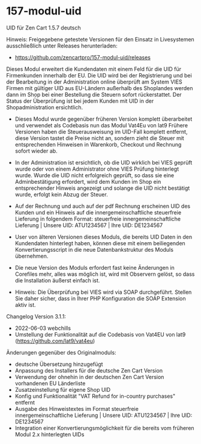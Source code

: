 # 157-modul-uid
UID für Zen Cart 1.5.7 deutsch

Hinweis: 
Freigegebene getestete Versionen für den Einsatz in Livesystemen ausschließlich unter Releases herunterladen:
* https://github.com/zencartpro/157-modul-uid/releases

Dieses Modul erweitert die Kundendaten mit einem Feld für die UID für Firmenkunden innerhalb der EU.
Die UID wird bei der Registrierung und bei der Bearbeitung in der Administration online überprüft am System VIES
Firmen mit gültiger UID aus EU-Ländern außerhalb des Shoplandes werden dann im Shop bei einer Bestellung die Steuern sofort rückerstattet. 
Der Status der Überprüfung ist bei jedem Kunden mit UID in der Shopadministration ersichtlich.

* Dieses Modul wurde gegenüber früheren Version komplett überarbeitet und verwendet als Codebasis nun das Modul Vat4Eu von lat9
Frühere Versionen haben die Steuerausweisung im UID-Fall komplett entfernt, diese Version tastet die Preise nicht an, sondern zieht die Steuer mit entsprechenden Hinweisen in Warenkorb, Checkout und Rechnung sofort wieder ab.

* In der Administration ist ersichtlich, ob die UID wirklich bei VIES geprüft wurde oder von einem Administrator ohne VIES Prüfung hinterlegt wurde.
Wurde die UID nicht erfolgreich geprüft, so dass sie eine Adminbestätigung erfordert, wird dem Kunden im Shop ein entsprechender Hinweis angezeigt und solange die UID nicht bestätigt wurde, erfolgt kein Abzug der Steuer.

* Auf der Rechnung und auch auf der pdf Rechnung erscheinen UID des Kunden und ein Hinweis auf die innergemeinschaftliche steuerfreie Lieferung in folgendem Format:
steuerfreie innergemeinschaftliche Lieferung | Unsere UID: ATU1234567 | Ihre UID: DE1234567 

* User von älteren Versionen dieses Moduls, die bereits UID Daten in den Kundendaten hinterlegt haben, können diese mit einem beiliegenden Konvertierungsscript in die neue Datenbankstruktur des Moduls übernehmen.

* Die neue Version des Moduls erfordert fast keine Änderungen in Corefiles mehr, alles was möglich ist, wird mit Observern gelöst, so dass die Installation äußerst einfach ist.

* Hinweis:
Die Überprüfung bei VIES wird via SOAP durchgeführt. Stellen Sie daher sicher, dass in Ihrer PHP Konfiguration die SOAP Extension aktiv ist.

Changelog Version 3.1.1:
* 2022-06-03 webchills 
* Umstellung der Funktionalität auf die Codebasis von Vat4EU von lat9 (https://github.com/lat9/vat4eu)

Änderungen gegenüber des Originalmoduls:
* deutsche Übersetzung hinzugefügt
* Anpassung des Installers für die deutsche Zen Cart Version
* Verwendung der ohnehin in der deutschen Zen Cart Version vorhandenen EU Länderliste
* Zusatzeinstellung für eigene Shop UID
* Konfig und Funktionalität "VAT Refund for in-country purchases" entfernt
* Ausgabe des Hinweistextes im Format steuerfreie innergemeinschaftliche Lieferung | Unsere UID: ATU1234567 | Ihre UID: DE1234567 
* Integration einer Konvertierungsmöglichkeit für die bereits vom früheren Modul 2.x hinterlegten UIDs
